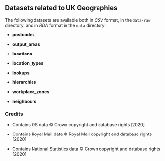 ## Datasets related to UK Geographies

The following datasets are available both in *CSV* format, in the `data-raw` directory, and in *RDA* format in the `data` directory:

 - **postcodes**
 
 - **output_areas**
 
 - **locations** 
 
 - **location_types**
 
 - **lookups**
 
 - **hierarchies** 
 
 - **workplace_zones**
 
 - **neighbours** 


### Credits

 - Contains OS data © Crown copyright and database rights [2020] 
 
 - Contains Royal Mail data © Royal Mail copyright and database rights [2020] 
 
 - Contains National Statistics data © Crown copyright and database rights [2020] 
 
 
